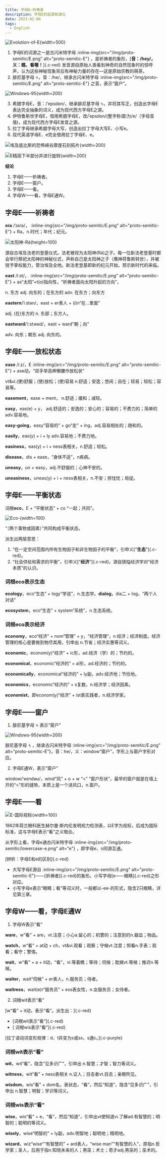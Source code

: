 ```yaml
---
title: 字母E—祈祷者
description: 字母E的起源和演化
date: 2023-02-06
tags:
  - English
---
```


![Evolution-of-E](/img/english/evolution-of-e.png){width=500}

1. 字母E的词源之一是古闪米特字母 :inline-img{src="/img/proto-semitic/E.png" alt="proto-semitic-E"} ，是祈祷者的象形，[**音：/hey/， 义：瞧、看哪！**]{.c-red} 发音源自原始人类看到神奇的自然现象时的惊呼声，认为这些神秘现象背后有神秘力量的存在—这是原始宗教的萌芽。
2. 腓尼基字母 𐤄，音：/he/，继承古闪米特字母 :inline-img{src="/img/proto-semitic/E.png" alt="proto-semitic-E"} 之音，表示“窗户”。

![Windows-95](/img/english/windows-95.png){width=200}

3. 希腊字母E，音：/ˈepsɪlɒn/，继承腓尼基字母 𐤄，并将其写正，创造出字母E表达完全抽象的词义，成为现代西方字母E之源。
4. 伊特鲁斯坎字母E，借用希腊字母E，改/ˈepsɪlɒn/(整字称谓)为/e/（字母音值)，成为现代西方字母E发音之源。
5. 拉丁字母继承希腊字母大写，创造出拉丁字母大写E、小写e。
6. 现代英语字母E、e完全借用拉丁字母E、e。

![埃及底比斯的恐怖峡谷摩崖石刻拓片](/img/english/埃及底比斯的恐怖峡谷摩崖石刻拓片.png){width=200}

![E精简下半部分并进行旋转](/img/english/E旋转.png){width=200}

**结论**
1. 字母E——祈祷者。
2. 字母E——窗户。
3. 字母E——看。
4. 字母W——看，字母E通W。

## 字母E——祈祷者
**era** /ˈɪərə/， :inline-img{src="/img/proto-semitic/E.png" alt="proto-semitic-E"} + Ra，n.时代；年代；纪元。 

![太阳神-Rá](/img/english/Ra.png){height=100}

源自古埃及法老的登基仪式。法老被视为太阳神(Rá)之子。每一位新法老登基时都会举行祭祀太阳神的神秘仪式，声称自己是太阳神之子（鹰神荷鲁斯转世），并被授予掌权能力，管治埃及全地。新法老登基即新的纪元开始，预示新时代的来临。

**east** /iːst/， :inline-img{src="/img/proto-semitic/E.png" alt="proto-semitic-E"} + as“太阳”+t(o)指向性，“祈祷者面向太阳升起的方向”，

n. 东方
adj. 向东的；在东方的
adv. 在东方；向东方

**eastern**/ˈiːstən/，east + er表人 + (i)n“在…里面”

adj. (在)东方的
n. 东部；东方人。

**eastward**/ˈiːstwəd/，east + ward"朝；向” 

adv. 向东；朝东 
adj. 向东的。

## 字母E——放松状态

**ease** /iːz/，E :inline-img{src="/img/proto-semitic/E.png" alt="proto-semitic-E"} + ase动，“双手举高伸懒腰作放松状”

vt&vi.(使)舒服；(使)放松；(使)容易 n.舒适；安逸；悠闲；自在；轻易；轻松；容易等。

**easement**，ease + ment， n.舒适；缓和；减轻。

**easy**，eas(e) + y， adj.舒适的；安逸的；安心的；容易的；不费力的；简单的 adv.容易地。

**easy-going**，easy“容易的” + go“走” + ing，adj.容易相处的；随和的。

**easily**，eas(y) + i + ly adv.容易地；不费力地。

**easiness**，eas(y) + i + ness表相关，n.舒适；轻松。

**disease**，dis + ease，“身体不适”，n疾病。

**uneasy**，un + easy，adj.不舒服的；心神不安的。

**uneasiness**，uneas(y) + i + ness表相关，n.不安；担忱忧；局促。

## 字母E——平衡状态

词根**eco**，E + “平衡状态” + co “一起；共同”。

![Eco-](/img/english/eco.png){width=100}

“（两个事物或因素）”共同构成平衡状态。

派生出两层意思：
1. “在一定空间范围内所有生物因子和非生物因子的平衡”，引申义[“**生态**”]{.c-red}。
2. “社会供给和需求的平衡”，引申义[“**经济**”]{.c-red}，源自狭隘经济学对“经济本质”的认识。

### 词根eco表示生态

**ecology**，eco“生态” + logy“学说”，n.生态学。**dialog**，dia二 + log，“两个人对话”

**ecosystem**，eco“生态” + system“系统”，n.生态系统。

### 词根eco表示经济

**economy**，eco“经济” + nom“管理” + y，“经济管理”，n.经济；经济制度。经济管理的核心是要做到物尽其用，引申出 n.节省；经济实惠等词义。

**economic**，econom(y)“经济” + ic形，ad.经济（学）的；节约的。

**economical**，economic“经济的” + al形，ad.经济的；节约的。

**economically**，economical“经济的” + ly副，adv.经济地；节俭地。

**economics**，economic“经济的” + s复数，n.经济学；经济因素。

**economist**，即econom(y)“经济” + ist表实践者，n.经济学家。

## 字母E——窗户

1. 腓尼基字母 𐤄 表示“窗户”

![Windows-95](/img/english/windows-95.png){width=200}

腓尼基字母 𐤄 ，继承古闪米特字母 :inline-img{src="/img/proto-semitic/E.png" alt="proto-semitic-E"}，音：he/，义：window“窗户”，字形上与窗户字形对应。

2. 字母E通W，表示“窗户”

window/ˈwɪndəʊ/，wind“风” + o + w “𐤄” “窗户形状”，最早的窗户就是在墙上开的“𐤄”形的缝隙，本质上是一个进风口，n.窗户。

## 字母E——看

![E-国际视标](/img/english/E-国际视标.png){width=100}

1862年荷兰眼科医生赫尔曼·斯内伦发明视力检测表，以E字为视标，后成为国际标准，这与字母E表示“看”之义暗合。

从字形上看，字母e通古闪米特字母 :inline-img{src="/img/proto-semitic/lowercase-e.png" alt="e"} ，即字母e、o同源互通。

[辨析：字母E和e的区别]{.c-red}

- 大写字母E源自 :inline-img{src="/img/proto-semitic/E.png" alt="proto-semitic-E"}——[祈祷者]{.c-red}的象形。小写字母[e——眼睛]{.c-red}之形对应。
- 小写字母e表示“眼睛；看”等词义时，一般都以-ee-的形式，隐含2只眼睛，详见第三章。

## 字母W——看，字母E通W

1. 字母W表示“看”

**ware**，w“看” + are，vt.注意；小心a.留心的；机警的；注意到的n.器皿；物品。

**watch**，w“看” + at动 + ch，vt&vi.观看；观察；守候vt.注意；照看n.手表；观看；看守；警惕。

**wait**，w“看” + a + it动，“看”，vi.等着瞧；等待；伺候；耽搁vt.等候；推迟n.等候。

**waiter**，wait“伺候” + er表人，n.服务员；侍者。

**waitress**，wait(e)r“服务员” + ess表女性，n.女服务员；女侍者。

2. 词根wit表示“看”

[w“看” + it动，表示“看”。派生出：]{.c-red}

- [词根wit表示“看”]{.c-red}
- [ 词根wis表示“看”]{.c-red}

[拉丁语动词变形规律：d、t异变为s或ss，s通c。]{.c-purple}

### 词根wit表示“看”
**wit**，wit“看”，隐含“见多识广”，引申出 n.智慧；才智；智力等词义。

**witness**，wit“看” + ness表相关 n.证人；目击者vt.目击；亲眼所见。

**wisdom**，wis“看” + dom名，表状态，“看”，然后“知道”，隐含“见多识广”，引申出 n.智慧；明智；学识等词义。

### 词根wis表示“看”

**wise**，wis“看” + e，“看”，然后“知道”，引申出vt使知道vi.了解ad.有智慧的；明智的；聪明的等词义。

**wisely**，wise“明智的” + ly副，adv.明智地；聪明地；精明地。

**wizard**，wiz“wise”“有智慧的” + ard表人，“wise man”“有智慧的人”，原指n.哲学家；圣人，后用于指n.知晓未来的人；男巫；术士；奇才adj.男巫的；巫术的。